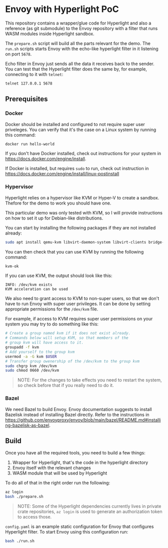 # Envoy with Hyperlight PoC

This repository contains a wrapper/glue code for Hyperlight and
also a reference (as git submodule) to the Envoy repository with
a filter that runs WASM modules inside Hyperlight sandbox.

The `prepare.sh` script will build all the parts relevant for the
demo. The `run.sh` scripts starts Envoy with the echo-like
hyperlight filter in it listening on port `5678`.

Echo filter in Envoy just sends all the data it receives back to
the sender. You can test that the Hyperlight filter does the same
by, for example, connecting to it with `telnet`:

```sh
telnet 127.0.0.1 5678
```

## Prerequisites

### Docker

Docker should be installed and configured to not require super
user priveleges. You can verify that it's the case on a Linux
system by running this command:

```sh
docker run hello-world
```

If you don't have Docker installed, check out instructions for
your system in  https://docs.docker.com/engine/install.

If Docker is installed, but requires `sudo` to run, check out
instruction in
https://docs.docker.com/engine/install/linux-postinstall

### Hypervisor

Hyperlight relies on a hypervisor like KVM or Hyper-V to create
a sandbox. Thefore for the demo to work you should have one.

This particular demo was only tested with KVM, so I will provide
instructions on how to set it up for Debian-like distributions.

You can start by installing the following packages if they are
not installed already:

```sh
sudo apt install qemu-kvm libvirt-daemon-system libvirt-clients bridge-utils 
```

You can then check that you can use KVM by running the following
command:

```sh
kvm-ok
```

If you can use KVM, the output should look like this:

```
INFO: /dev/kvm exists
KVM acceleration can be used
```

We also need to grant access to KVM to non-super users, so that
we don't have to run Envoy with super user privileges. It can
be done by setting appropriate permissions for the `/dev/kvm`
file.

For example, if access to KVM requires super user permissions on
your system you may try to do something like this:

```sh
# Create a group named kvm if it does not exist already.
# Commands below will setup KVM, so that members of the
# group kvm will have access to it.
groupadd -f kvm
# Add yourself to the group kvm
usermod -a -G kvm $USER
# Transfer group owenership of the /dev/kvm to the group kvm
sudo chgrp kvm /dev/kvm
sudo chmod 0660 /dev/kvm
```

> NOTE: For the changes to take effects you need to restart the
> system, so check before that if you really need to do it.

### Bazel

We need Bazel to build Envoy. Envoy documentation suggests to
install Bazelisk instead of installing Bazel directly. Refer to
the instructions in
https://github.com/envoyproxy/envoy/blob/main/bazel/README.md#installing-bazelisk-as-bazel.

## Build

Once you have all the required tools, you need to build a few
things:

1. Wrapper for Hyperlight, that's the code in the hyperlight directory
2. Envoy itself with the relevant changes
3. WASM module that will be used by Hyperlight

To do all of that in the right order run the following:

```sh
az login
bash ./prepare.sh
```

> NOTE: Some of the Hyperlight dependencies currently lives in
> private crate repositories, `az login` is used to generate
> an authorization token to access those.

`config.yaml` is an example static configuration for Envoy that
configures Hyperlight filter. To start Envoy using this
configuration run:

```sh
bash ./run.sh
```
